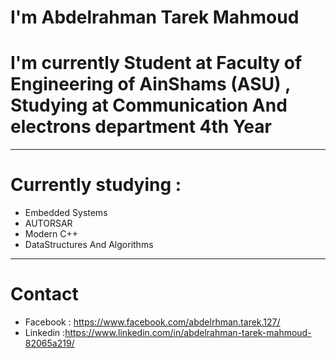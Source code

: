 
# I'm Abdelrahman Tarek Mahmoud 
# I'm currently Student at Faculty of Engineering of AinShams (ASU) , Studying at Communication And electrons department 4th Year
------------------------------------------------------------------------------------------------------------------------------
 # Currently studying : 
 
  * Embedded Systems
  * AUTORSAR
  * Modern C++
  * DataStructures And Algorithms
------------------------------------------------------------------------------------------------------------------------------
# Contact
  * Facebook : https://www.facebook.com/abdelrhman.tarek.127/
  * Linkedin :https://www.linkedin.com/in/abdelrahman-tarek-mahmoud-82065a219/
